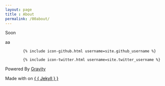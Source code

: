 ```yaml
---
layout: page
title : About
permalink: /00about/
---
```


Soon

aa

     
            {% include icon-github.html username=site.github_username %}

            {% include icon-twitter.html username=site.twitter_username %}

      
Powered By <a href="http://github.com/hemangsk/Gravity">Gravity</a>

Made with <i class="fa fa-heart"></i> on <a href="http://jekyllrb.com"><span style="color:black">{ { Jekyll } }</a>
